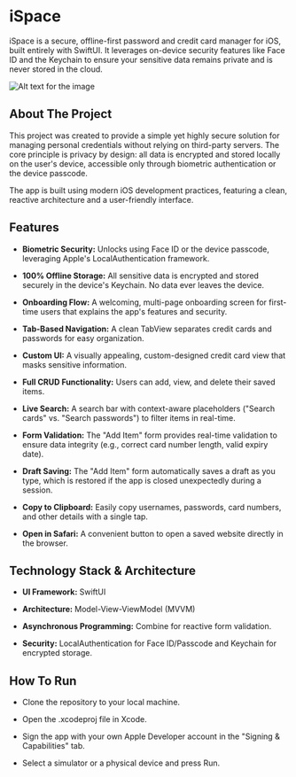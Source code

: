 
# iSpace

iSpace is a secure, offline-first password and credit card manager for iOS, built entirely with SwiftUI. It leverages on-device security features like Face ID and the Keychain to ensure your sensitive data remains private and is never stored in the cloud.

![Alt text for the image]("https://github.com/shoaibvikey/iSpace/blob/main/Screenshots/Simulator%20Screenshot%20-%20iPhone%2016%20Pro%20-%202025-09-11%20at%2013.19.08.png")




## About The Project

 This project was created to provide a simple yet highly secure solution for managing personal credentials without relying on third-party servers. The core principle is privacy by design: all data is encrypted and stored locally on the user's device, accessible only through biometric authentication or the device passcode.

The app is built using modern iOS development practices, featuring a clean, reactive architecture and a user-friendly interface.


## Features


- **Biometric Security:** Unlocks using Face ID or the device passcode, leveraging Apple's LocalAuthentication framework.

- **100% Offline Storage:** All sensitive data is encrypted and stored securely in the device's Keychain. No data ever leaves the device.

- **Onboarding Flow:** A welcoming, multi-page onboarding screen for first-time users that explains the app's features and security.

- **Tab-Based Navigation:** A clean TabView separates credit cards and passwords for easy organization.

- **Custom UI:** A visually appealing, custom-designed credit card view that masks sensitive information.

- **Full CRUD Functionality:** Users can add, view, and delete their saved items.

- **Live Search:** A search bar with context-aware placeholders ("Search cards" vs. "Search passwords") to filter items in real-time.

- **Form Validation:** The "Add Item" form provides real-time validation to ensure data integrity (e.g., correct card number length, valid expiry date).

- **Draft Saving:** The "Add Item" form automatically saves a draft as you type, which is restored if the app is closed unexpectedly during a session.

- **Copy to Clipboard:** Easily copy usernames, passwords, card numbers, and other details with a single tap.

- **Open in Safari:** A convenient button to open a saved website directly in the browser.



## Technology Stack & Architecture

- **UI Framework:** SwiftUI

- **Architecture:** Model-View-ViewModel (MVVM)

- **Asynchronous Programming:** Combine for reactive form validation.

- **Security:** LocalAuthentication for Face ID/Passcode and Keychain for encrypted storage.
## How To Run

- Clone the repository to your local machine.

- Open the .xcodeproj file in Xcode.

- Sign the app with your own Apple Developer account in the "Signing & Capabilities" tab.

- Select a simulator or a physical device and press Run.
